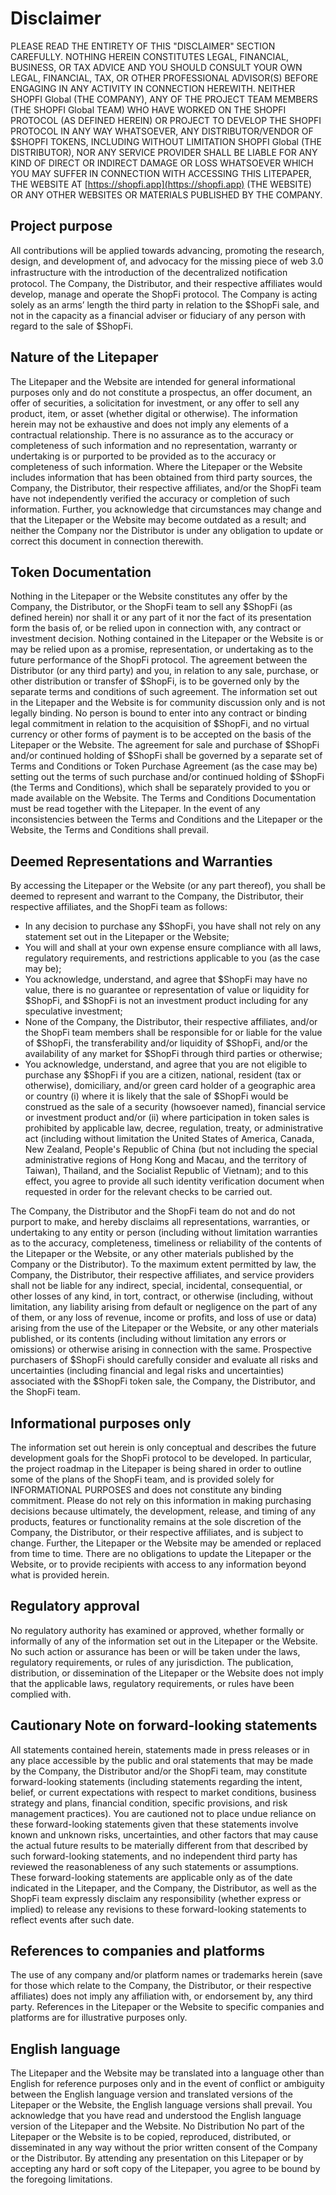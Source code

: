 # Disclaimer

PLEASE READ THE ENTIRETY OF THIS "DISCLAIMER" SECTION CAREFULLY. NOTHING HEREIN CONSTITUTES LEGAL, FINANCIAL, BUSINESS, OR TAX ADVICE AND YOU SHOULD CONSULT YOUR OWN LEGAL, FINANCIAL, TAX, OR OTHER PROFESSIONAL ADVISOR(S) BEFORE ENGAGING IN ANY ACTIVITY IN CONNECTION HEREWITH. NEITHER SHOPFI Global (THE COMPANY), ANY OF THE PROJECT TEAM MEMBERS (THE SHOPFI Global TEAM) WHO HAVE WORKED ON THE SHOPFI PROTOCOL (AS DEFINED HEREIN) OR PROJECT TO DEVELOP THE SHOPFI PROTOCOL IN ANY WAY WHATSOEVER, ANY DISTRIBUTOR/VENDOR OF \$SHOPFI TOKENS, INCLUDING WITHOUT LIMITATION SHOPFI Global (THE DISTRIBUTOR), NOR ANY SERVICE PROVIDER SHALL BE LIABLE FOR ANY KIND OF DIRECT OR INDIRECT DAMAGE OR LOSS WHATSOEVER WHICH YOU MAY SUFFER IN CONNECTION WITH ACCESSING THIS LITEPAPER, THE WEBSITE AT [https://shopfi.app](https://shopfi.app) (THE WEBSITE) OR ANY OTHER WEBSITES OR MATERIALS PUBLISHED BY THE COMPANY.&#x20;

## Project purpose&#x20;

All contributions will be applied towards advancing, promoting the research, design, and development of, and advocacy for the missing piece of web 3.0 infrastructure with the introduction of the decentralized notiﬁcation protocol. The Company, the Distributor, and their respective affiliates would develop, manage and operate the ShopFi protocol. The Company is acting solely as an arms’ length the third party in relation to the $ShopFi sale, and not in the capacity as a financial adviser or fiduciary of any person with regard to the sale of $ShopFi.&#x20;

## Nature of the Litepaper&#x20;

The Litepaper and the Website are intended for general informational purposes only and do not constitute a prospectus, an offer document, an offer of securities, a solicitation for investment, or any offer to sell any product, item, or asset (whether digital or otherwise). The information herein may not be exhaustive and does not imply any elements of a contractual relationship. There is no assurance as to the accuracy or completeness of such information and no representation, warranty or undertaking is or purported to be provided as to the accuracy or completeness of such information. Where the Litepaper or the Website includes information that has been obtained from third party sources, the Company, the Distributor, their respective affiliates, and/or the ShopFi team have not independently verified the accuracy or completion of such information. Further, you acknowledge that circumstances may change and that the Litepaper or the Website may become outdated as a result; and neither the Company nor the Distributor is under any obligation to update or correct this document in connection therewith.&#x20;

## Token Documentation&#x20;

Nothing in the Litepaper or the Website constitutes any offer by the Company, the Distributor, or the ShopFi team to sell any $ShopFi (as defined herein) nor shall it or any part of it nor the fact of its presentation form the basis of, or be relied upon in connection with, any contract or investment decision. Nothing contained in the Litepaper or the Website is or may be relied upon as a promise, representation, or undertaking as to the future performance of the ShopFi protocol. The agreement between the Distributor (or any third party) and you, in relation to any sale, purchase, or other distribution or transfer of $ShopFi, is to be governed only by the separate terms and conditions of such agreement. The information set out in the Litepaper and the Website is for community discussion only and is not legally binding. No person is bound to enter into any contract or binding legal commitment in relation to the acquisition of $ShopFi, and no virtual currency or other forms of payment is to be accepted on the basis of the Litepaper or the Website. The agreement for sale and purchase of $ShopFi and/or continued holding of $ShopFi shall be governed by a separate set of Terms and Conditions or Token Purchase Agreement (as the case may be) setting out the terms of such purchase and/or continued holding of $ShopFi (the Terms and Conditions), which shall be separately provided to you or made available on the Website. The Terms and Conditions Documentation must be read together with the Litepaper. In the event of any inconsistencies between the Terms and Conditions and the Litepaper or the Website, the Terms and Conditions shall prevail.&#x20;

## Deemed Representations and Warranties&#x20;

By accessing the Litepaper or the Website (or any part thereof), you shall be deemed to represent and warrant to the Company, the Distributor, their respective affiliates, and the ShopFi team as follows:&#x20;

- In any decision to purchase any \$ShopFi, you have shall not rely on any statement set out in the Litepaper or the Website;&#x20;
- You will and shall at your own expense ensure compliance with all laws, regulatory requirements, and restrictions applicable to you (as the case may be);&#x20;
- You acknowledge, understand, and agree that $ShopFi may have no value, there is no guarantee or representation of value or liquidity for $ShopFi, and \$ShopFi is not an investment product including for any speculative investment;&#x20;
- None of the Company, the Distributor, their respective affiliates, and/or the ShopFi team members shall be responsible for or liable for the value of $ShopFi, the transferability and/or liquidity of $ShopFi, and/or the availability of any market for \$ShopFi through third parties or otherwise;&#x20;
- You acknowledge, understand, and agree that you are not eligible to purchase any $ShopFi if you are a citizen, national, resident (tax or otherwise), domiciliary, and/or green card holder of a geographic area or country (i) where it is likely that the sale of $ShopFi would be construed as the sale of a security (howsoever named), financial service or investment product and/or (ii) where participation in token sales is prohibited by applicable law, decree, regulation, treaty, or administrative act (including without limitation the United States of America, Canada, New Zealand, People's Republic of China (but not including the special administrative regions of Hong Kong and Macau, and the territory of Taiwan), Thailand, and the Socialist Republic of Vietnam); and to this effect, you agree to provide all such identity verification document when requested in order for the relevant checks to be carried out.&#x20;

The Company, the Distributor and the ShopFi team do not and do not purport to make, and hereby disclaims all representations, warranties, or undertaking to any entity or person (including without limitation warranties as to the accuracy, completeness, timeliness or reliability of the contents of the Litepaper or the Website, or any other materials published by the Company or the Distributor). To the maximum extent permitted by law, the Company, the Distributor, their respective affiliates, and service providers shall not be liable for any indirect, special, incidental, consequential, or other losses of any kind, in tort, contract, or otherwise (including, without limitation, any liability arising from default or negligence on the part of any of them, or any loss of revenue, income or profits, and loss of use or data) arising from the use of the Litepaper or the Website, or any other materials published, or its contents (including without limitation any errors or omissions) or otherwise arising in connection with the same. Prospective purchasers of $ShopFi should carefully consider and evaluate all risks and uncertainties (including financial and legal risks and uncertainties) associated with the $ShopFi token sale, the Company, the Distributor, and the ShopFi team.&#x20;

## Informational purposes only&#x20;

The information set out herein is only conceptual and describes the future development goals for the ShopFi protocol to be developed. In particular, the project roadmap in the Litepaper is being shared in order to outline some of the plans of the ShopFi team, and is provided solely for INFORMATIONAL PURPOSES and does not constitute any binding commitment. Please do not rely on this information in making purchasing decisions because ultimately, the development, release, and timing of any products, features or functionality remains at the sole discretion of the Company, the Distributor, or their respective affiliates, and is subject to change. Further, the Litepaper or the Website may be amended or replaced from time to time. There are no obligations to update the Litepaper or the Website, or to provide recipients with access to any information beyond what is provided herein.&#x20;

## Regulatory approval&#x20;

No regulatory authority has examined or approved, whether formally or informally of any of the information set out in the Litepaper or the Website. No such action or assurance has been or will be taken under the laws, regulatory requirements, or rules of any jurisdiction. The publication, distribution, or dissemination of the Litepaper or the Website does not imply that the applicable laws, regulatory requirements, or rules have been complied with.&#x20;

## Cautionary Note on forward-looking statements&#x20;

All statements contained herein, statements made in press releases or in any place accessible by the public and oral statements that may be made by the Company, the Distributor and/or the ShopFi team, may constitute forward-looking statements (including statements regarding the intent, belief, or current expectations with respect to market conditions, business strategy and plans, financial condition, specific provisions, and risk management practices). You are cautioned not to place undue reliance on these forward-looking statements given that these statements involve known and unknown risks, uncertainties, and other factors that may cause the actual future results to be materially different from that described by such forward-looking statements, and no independent third party has reviewed the reasonableness of any such statements or assumptions. These forward-looking statements are applicable only as of the date indicated in the Litepaper, and the Company, the Distributor, as well as the ShopFi team expressly disclaim any responsibility (whether express or implied) to release any revisions to these forward-looking statements to reflect events after such date.&#x20;

## References to companies and platforms

The use of any company and/or platform names or trademarks herein (save for those which relate to the Company, the Distributor, or their respective affiliates) does not imply any affiliation with, or endorsement by, any third party. References in the Litepaper or the Website to specific companies and platforms are for illustrative purposes only.&#x20;

## English language&#x20;

The Litepaper and the Website may be translated into a language other than English for reference purposes only and in the event of conflict or ambiguity between the English language version and translated versions of the Litepaper or the Website, the English language versions shall prevail. You acknowledge that you have read and understood the English language version of the Litepaper and the Website. No Distribution No part of the Litepaper or the Website is to be copied, reproduced, distributed, or disseminated in any way without the prior written consent of the Company or the Distributor. By attending any presentation on this Litepaper or by accepting any hard or soft copy of the Litepaper, you agree to be bound by the foregoing limitations.
